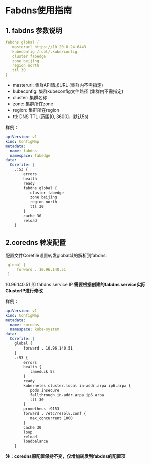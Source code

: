 # Fabdns使用指南


## 1. fabdns 参数说明
```yaml
fabdns global {
   masterurl https://10.20.8.24:6443
   kubeconfig /root/.kube/config
   cluster fabedge
   zone beijing
   region north
   ttl 30
}
```
- masterurl: 集群API请求URL (集群内不需指定)
- kubeconfig: 集群kubeconfig文件路径 (集群内不需指定)
- cluster: 集群名称
- zone: 集群所在zone
- region: 集群所在region
- ttl: DNS TTL (范围(0, 3600]，默认5s)

样例：
```yaml
apiVersion: v1
kind: ConfigMap
metadata:
  name: fabdns
  namespace: fabedge
data:
  Corefile: |
    .:53 {
        errors
        health
        ready
        fabdns global {
           cluster fabedge
           zone beijing
           region north
           ttl 30
        }
        cache 30
        reload
    }
```


## 2.coredns 转发配置
配置文件Corefile设置转发global域的解析到fabdns:
```yaml
 global {
     forward . 10.96.140.51
 }
```
10.96.140.51 即 fabdns service IP **需要根据创建的fabdns service实际ClusterIP进行修改**

样例：
```yaml
apiVersion: v1
kind: ConfigMap
metadata:
  name: coredns
  namespace: kube-system
data:
  Corefile: |
    global {
        forward . 10.96.140.51
    }
    .:53 {
        errors
        health {
           lameduck 5s
        }
        ready
        kubernetes cluster.local in-addr.arpa ip6.arpa {
           pods insecure
           fallthrough in-addr.arpa ip6.arpa
           ttl 30
        }
        prometheus :9153
        forward . /etc/resolv.conf {
           max_concurrent 1000
        }
        cache 30
        loop
        reload
        loadbalance
    }
```
**注：coredns原配置保持不变，仅增加转发到fabdns的配置项**